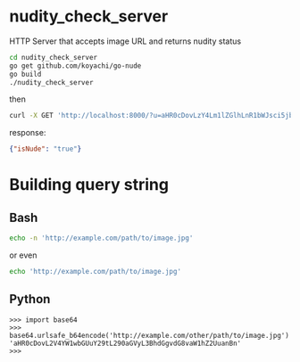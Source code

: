 # nudity_check_server
HTTP Server that accepts image URL and returns nudity status

```bash
cd nudity_check_server
go get github.com/koyachi/go-nude
go build
./nudity_check_server
```

then

```bash
curl -X GET 'http://localhost:8000/?u=aHR0cDovLzY4Lm1lZGlhLnR1bWJsci5jb20vN2VlNThiOTM2MGU1YzA0MTIxOTQ4ODJiOWI0ZDNmOTYvdHVtYmxyX251bnNxMUljck0xdTI2eDJvbzFfMTI4MC5qcGc='
```

response:

```json
{"isNude": "true"}
```

# Building query string

## Bash

```bash
echo -n 'http://example.com/path/to/image.jpg'
```

or even

```bash
echo 'http://example.com/path/to/image.jpg'
```

## Python

```
>>> import base64
>>> base64.urlsafe_b64encode('http://example.com/other/path/to/image.jpg')
'aHR0cDovL2V4YW1wbGUuY29tL290aGVyL3BhdGgvdG8vaW1hZ2UuanBn'
>>>
```
